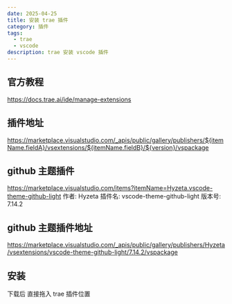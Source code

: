 ```yaml
---
date: 2025-04-25
title: 安装 trae 插件
category: 插件
tags:
  - trae
  - vscode
description: trae 安装 vscode 插件
---
```


## 官方教程

https://docs.trae.ai/ide/manage-extensions

## 插件地址

https://marketplace.visualstudio.com/_apis/public/gallery/publishers/${itemName.fieldA}/vsextensions/${itemName.fieldB}/${version}/vspackage

## github 主题插件

https://marketplace.visualstudio.com/items?itemName=Hyzeta.vscode-theme-github-light
作者: Hyzeta
插件名: vscode-theme-github-light
版本号: 7.14.2

## github 主题插件地址

https://marketplace.visualstudio.com/_apis/public/gallery/publishers/Hyzeta/vsextensions/vscode-theme-github-light/7.14.2/vspackage

## 安装

下载后 直接拖入 trae 插件位置
